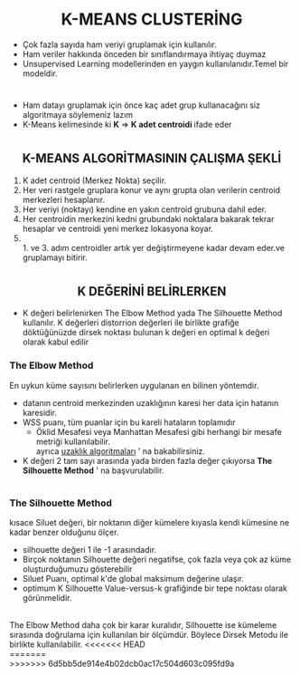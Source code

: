 <center><h1><b>K-MEANS CLUSTERİNG</b></h1></center>

<ul>
      <li>
      Çok fazla sayıda ham veriyi gruplamak için kullanılır.
      </li>
      <li>
      Ham veriler hakkında önceden bir sınıflandırmaya ihtiyaç duymaz
      </li>
      <li>
      Unsupervised Learning modellerinden en yaygın kullanılanıdır.Temel bir modeldir.
      </li>
</ul>
<center><h1></h1></center>
<ul>
    <li>
    Ham datayı gruplamak için önce kaç adet grup kullanacağını siz algoritmaya söylemeniz lazım 
    </li>
    <li>
    K-Means kelimesinde ki <b>K</b> => <b>K adet centroidi </b> ifade eder
    </li>
</ul>
<h1></h1>
<center>
    <h2>
        <b>
            K-MEANS ALGORİTMASININ ÇALIŞMA ŞEKLİ
        </b>
    </h2>
</center>

<ol type="1">
  <li> 
    K adet centroid (Merkez Nokta) seçilir.
  </li>
   <li> 
    Her veri rastgele gruplara konur ve aynı grupta olan verilerin centroid merkezleri hesaplanır.
  </li>
  <li>
    Her veriyi (noktayı) kendine en yakın centroid grubuna dahil eder.
  </li>
  <li>
    Her centroidin merkezini kedni grubundaki noktalara bakarak tekrar hesaplar ve centroidi yeni merkez lokasyona koyar.
  </li>
  <li>
    <br/>1. ve 3. adım centroidler artık yer değiştirmeyene kadar devam eder.ve gruplamayı bitirir.
  </li>
</ol>
<h1></h1>
<center>
    <h2>
        <b>
            K DEĞERİNİ BELİRLERKEN
        </b>
    </h2>
</center>
<ul>
    <li>
   K değeri belirlenirken The Elbow Method yada The Silhouette Method kullanılır. K değerleri distorrion değerleri ile birlikte grafiğe döktüğünüzde dirsek noktası bulunan k değeri en optimal k değeri olarak kabul edilir 
    </li>
</ul>
<h3>
    <b>
        The Elbow Method
    </b>
</h3>
<p>
En uykun küme sayısını belirlerken uygulanan en bilinen yöntemdir.
</p>
<ul>
    <li>
        datanın centroid merkezinden uzaklığının karesi her data için hatanın karesidir.
    </li>
    <li>
    WSS puanı, tüm puanlar için bu kareli hataların toplamıdır
    <ul>
        <li>
        Öklid Mesafesi veya Manhattan Mesafesi gibi herhangi bir mesafe metriği kullanılabilir.
        </br>
        ayrıca
        <a href="https://github.com/kundakcii/artificial_intelligence_repo/tree/main/KNN">uzaklık algoritmaları</a> ' na bakabilirsiniz.
</li>
    </ul>
    </li>
    <li>
    K değeri 2 tam sayı arasında yada birden fazla değer çıkıyorsa <b>The Silhouette Method</b> ' na başvurulabilir.
    </li>
</ul>
<h1></h1>
<h3>
    <b>
        The Silhouette Method
    </b>
</h3>
<p>
kısace Siluet değeri, bir noktanın diğer kümelere kıyasla kendi kümesine ne kadar benzer olduğunu ölçer.
</p>
<ul>
    <li>
    silhouette değeri 1 ile -1 arasındadır.
    </li>
    <li>
    Birçok noktanın Silhouette değeri negatifse, çok fazla veya çok az küme oluşturduğumuzu gösterebilir
    </li>
    <li>
    Siluet Puanı, optimal k'de global maksimum değerine ulaşır.
    </li>
    <li>
    optimum K Silhouette Value-versus-k grafiğinde bir tepe noktası olarak görünmelidir.
    </li>
</ul>
<br>
The Elbow Method daha çok bir karar kuralıdır, Silhouette ise kümeleme sırasında doğrulama için kullanılan bir ölçümdür. Böylece Dirsek Metodu ile birlikte kullanılabilir.
<<<<<<< HEAD
</br>
=======
</br>
>>>>>>> 6d5bb5de914e4b02dcb0ac17c504d603c095fd9a

